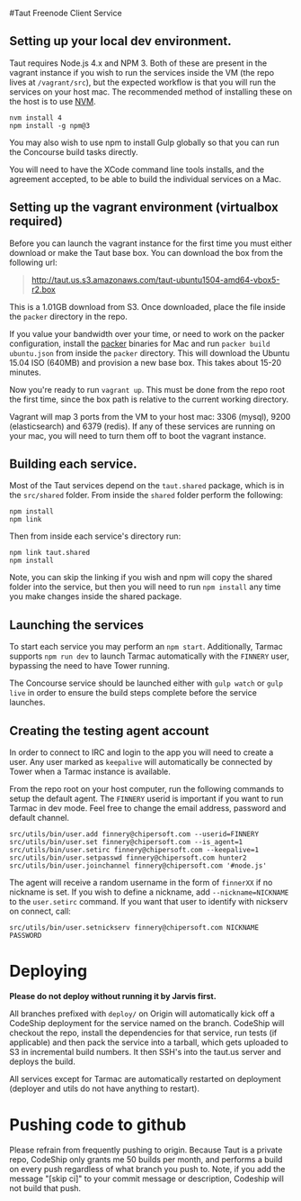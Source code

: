 #Taut Freenode Client Service

## Setting up your local dev environment.

Taut requires Node.js 4.x and NPM 3. Both of these are present in the vagrant instance if you wish to run the services inside the VM (the repo lives at `/vagrant/src`), but the expected workflow is that you will run the services on your host mac.  The recommended method of installing these on the host is to use [NVM](https://github.com/creationix/nvm).

```
nvm install 4
npm install -g npm@3
```

You may also wish to use npm to install Gulp globally so that you can run the Concourse build tasks directly.

You will need to have the XCode command line tools installs, and the agreement accepted, to be able to build the individual services on a Mac.

## Setting up the vagrant environment (virtualbox required)

Before you can launch the vagrant instance for the first time you must either download or make the Taut base box.  You can download the box from the following url:

> http://taut.us.s3.amazonaws.com/taut-ubuntu1504-amd64-vbox5-r2.box

This is a 1.01GB download from S3.  Once downloaded, place the file inside the `packer` directory in the repo.

If you value your bandwidth over your time, or need to work on the packer configuration, install the [packer](http://packer.io) binaries for Mac and run `packer build ubuntu.json` from inside the `packer` directory.  This will download the Ubuntu 15.04 ISO (640MB) and provision a new base box. This takes about 15-20 minutes.

Now you're ready to run `vagrant up`.  This must be done from the repo root the first time, since the box path is relative to the current working directory.

Vagrant will map 3 ports from the VM to your host mac: 3306 (mysql), 9200 (elasticsearch) and 6379 (redis).  If any of these services are running on your mac, you will need to turn them off to boot the vagrant instance.

## Building each service.

Most of the Taut services depend on the `taut.shared` package, which is in the `src/shared` folder.  From inside the `shared` folder perform the following:

```
npm install
npm link
```

Then from inside each service's directory run:

```
npm link taut.shared
npm install
```

Note, you can skip the linking if you wish and npm will copy the shared folder into the service, but then you will need to run `npm install` any time you make changes inside the shared package.

## Launching the services

To start each service you may perform an `npm start`.  Additionally, Tarmac supports `npm run dev` to launch Tarmac automatically with the `FINNERY` user, bypassing the need to have Tower running.

The Concourse service should be launched either with `gulp watch` or `gulp live` in order to ensure the build steps complete before the service launches.

## Creating the testing agent account

In order to connect to IRC and login to the app you will need to create a user.  Any user marked as `keepalive` will automatically be connected by Tower when a Tarmac instance is available.

From the repo root on your host computer, run the following commands to setup the default agent.  The `FINNERY` userid is important if you want to run Tarmac in dev mode.  Feel free to change the email address, password and default channel.

```
src/utils/bin/user.add finnery@chipersoft.com --userid=FINNERY
src/utils/bin/user.set finnery@chipersoft.com --is_agent=1
src/utils/bin/user.setirc finnery@chipersoft.com --keepalive=1
src/utils/bin/user.setpasswd finnery@chipersoft.com hunter2
src/utils/bin/user.joinchannel finnery@chipersoft.com '#node.js'
```

The agent will receive a random username in the form of `finnerXX` if no nickname is set. If you wish to define a nickname, add `--nickname=NICKNAME` to the `user.setirc` command.  If you want that user to identify with nickserv on connect, call:

```
src/utils/bin/user.setnickserv finnery@chipersoft.com NICKNAME PASSWORD
```

# Deploying

**Please do not deploy without running it by Jarvis first.**

All branches prefixed with `deploy/` on Origin will automatically kick off a CodeShip deployment for the service named on the branch.  CodeShip will checkout the repo, install the dependencies for that service, run tests (if applicable) and then pack the service into a tarball, which gets uploaded to S3 in incremental build numbers.  It then SSH's into the taut.us server and deploys the build.

All services except for Tarmac are automatically restarted on deployment (deployer and utils do not have anything to restart).

# Pushing code to github

Please refrain from frequently pushing to origin.  Because Taut is a private repo, CodeShip only grants me 50 builds per month, and performs a build on every push regardless of what branch you push to.  Note, if you add the message "[skip ci]" to your commit message or description, Codeship will not build that push.

